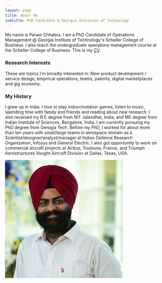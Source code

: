 ```yaml
---
layout: page
title: About Me
subtitle: PhD Candidate @ Georgia Institute of Technology
---
```


My name is Param Chhabra. I am a PhD Candidate of Operations Management @ Georgia Institute of Technology's Scheller College of Business. I also teach the undergraduate operations management course at the Scheller College of Business. This is my [CV](https://drive.google.com/file/d/1uqk6nQfHkdkdUoSPxBd935MoAoseOirn/view1//1).

### Research Interests

These are topics I'm broadly interested in: New product development / service design, empirical operations, teams, patents, digital marketplaces and gig economy.

### My History

I grew up in India. I love to play indoor/outdoor games, listen to music, spending time with family and friends and reading about new research. I also received my B.E degree from NIT Jalandhar, India, and ME degree from Indian Institute of Sciences, Bangalore, India. I am currently pursuing my PhD degree from Gerogia Tech. Before my PhD, I worked for about more than ten years with small/large teams in aerospace domain as a Scientist/designer/analyst/manager at Indian Defence Research Organization, Infosys and General Electric. I also got opportunity to work on commercial aircraft projects at Airbus, Toulouse, France, and Triumph Aerostructures Vought Aircraft Division at Dallas, Texas, USA.

![Param](img/squaremug.png)

